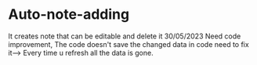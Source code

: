 # Auto-note-adding
It creates note that can be editable and delete it
30/05/2023
Need code improvement,
The code doesn't save the changed data in code  need to fix it--> Every time u refresh all the data is gone.
